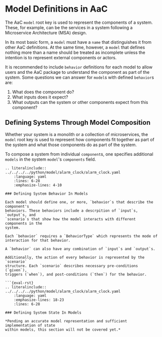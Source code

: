 # Model Definitions in AaC

The AaC `model` root key is used to represent the components of a system. These,
for example, can be the services in a system following a Microservice
Architecture (MSA) design.

In its most basic form, a `model` must have a `name` that distinguishes it from
other AaC definitions. At the same time, however, a `model` that defines nothing
more than a name should be treated as incomplete unless the intention is to
represent external components or actors.

It is recommended to include `behavior` definitions for each model to allow
users and the AaC package to understand the component as part of the system.
Some questions we can answer for `model`s with defined `behavior`s are:

1. What does the component do?
1. What inputs does it expect?
1. What outputs can the system or other components expect from this component?

## Defining Systems Through Model Composition

Whether your system is a monolith or a collection of microservices, the `model`
root key is used to represent how components fit together as part of the system
and what those components do as part of the system.

To compose a system from individual `component`s, one specifies additional `models` in the system `model`'s `components` field.

```{eval-rst}
.. literalinclude:: ../../../../python/model/alarm_clock/alarm_clock.yaml
    :language: yaml
    :lines: 6-28
    :emphasize-lines: 4-10

### Defining System Behavior In Models

Each model should define one, or more, `behavior`s that describe the component's
behaviors. These behaviors include a descrpition of `input`s, `output`s, and
`scenario`s that show how the model interacts with different components in the
system.

Each `behavior` requires a `BehaviorType` which represents the mode of
interaction for that behavior.

A `behavior` can also have any combination of `input`s and `output`s.

Additionally, the action of every behavior is represented by the `scenario`
structure. Each `scenario` describes necessary pre-conditions (`given`),
triggers (`when`), and post-conditions (`then`) for the behavior.

```{eval-rst}
.. literalinclude:: ../../../../python/model/alarm_clock/alarm_clock.yaml
    :language: yaml
    :emphasize-lines: 18-23
    :lines: 6-28

### Defining System State In Models

*Pending an accurate model representation and sufficient implementation of state
within models, this section will not be covered yet.*
